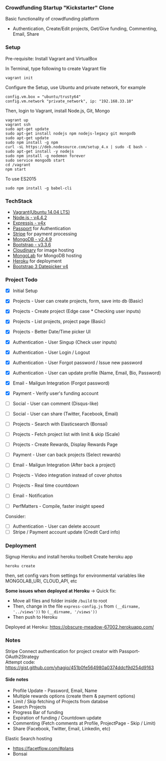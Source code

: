 ### Crowdfunding Startup "Kickstarter" Clone
Basic functionality of crowdfunding platform
- Authentication, Create/Edit projects, Get/Give funding, Commenting, Email, Share

### Setup
Pre-requisite: Install Vagrant and VirtualBox

In Terminal, type following to create Vagrant file
```
vagrant init
```
Configure the Setup, use Ubuntu and private network, for example
```
config.vm.box = "ubuntu/trusty64"
config.vm.network "private_network", ip: "192.168.33.10"
```

Then, login to Vagrant, install Node.js, Git, Mongo
```
vagrant up
vagrant ssh
sudo apt-get update
sudo apt-get install nodejs npm nodejs-legacy git mongodb
sudo apt-get update
sudo npm install -g npm
curl -sL https://deb.nodesource.com/setup_4.x | sudo -E bash -
sudo apt-get install -y nodejs
sudo npm install -g nodemon forever
sudo service mongodb start
cd /vagrant
npm start
```

To use ES2015
```
sudo npm install -g babel-cli
```

### TechStack
- [Vagrant(Ubuntu 14.04 LTS)](https://atlas.hashicorp.com/ubuntu/boxes/trusty64)
- [Node.js - v4.4.2](https://nodejs.org)
- [Expressjs - v4x](http://expressjs.com/)
- [Passport](http://passportjs.org/) for Authentication
- [Stripe](https://stripe.com/) for payment processing
- [MongoDB - v2.4.9](https://www.mongodb.org/)
- [Bootstrap - v3.3.6](http://getbootstrap.com/)
- [Cloudinary](http://cloudinary.com/documentation/node_integration#getting_started_guide) for image hosting
- [MongoLab](https://mlab.com/) for MongoDB hosting
- [Heroku](https://www.heroku.com/) for deployment
- [Bootstrap 3 Datepicker v4](http://eonasdan.github.io/bootstrap-datetimepicker/)

### Project Todo

- [X] Initial Setup
- [X] Projects - User can create projects, form, save into db (Basic)
- [X] Projects - Create project (Edge case * Checking user inputs)
- [X] Projects - List projects, project page (Basic)
- [X] Projects - Better Date/Time picker UI
- [X] Authentication - User Singup (Check user inputs)
- [X] Authentication - User Login / Logout
- [X] Authentication - User Forgot password / Issue new password
- [X] Authentication - User can update profile (Name, Email, Bio, Password)
- [X] Email - Mailgun Integration (Forgot password)
- [X] Payment - Verify user's funding account

- [ ] Social - User can comment (Disqus-like)
- [ ] Social - User can share (Twitter, Facebook, Email)

- [ ] Projects - Search with Elasticsearch (Bonsai)
- [ ] Projects - Fetch project list with limit & skip (Scale)
- [ ] Projects - Create Rewards, Display Rewards Page
- [ ] Payment - User can back projects (Select rewards)
- [ ] Email - Mailgun Integration (After back a project)

- [ ] Projects - Video integration instead of cover photos
- [ ] Projects - Real time countdown
- [ ] Email - Notification
- [ ] PerfMatters - Compile, faster insight speed

Consider:
- [ ] Authentication - User can delete account
- [ ] Stripe / Payment account update (Credit Card info)

### Deployment

Signup Heroku and install heroku toolbelt
Create heroku app
```
heroku create
```
then, set config vars from settings for environmental variables
like MONGOLAB_URI, CLOUD_API, etc

**Some issues when deployed at Heroku** -> Quick fix:
- Move all files and folder inside `/build` to root
- Then, change in the file `express-config.js` from `(__dirname, '../views'))` to `(__dirname, '/views'))`
- Then push to Heroku

Deployed at Heroku: https://obscure-meadow-67002.herokuapp.com/

### Notes
Stripe Connect authentication for project creator with Passport-OAuth2Strategy <br />
Attempt code: https://gist.github.com/yhagio/451b0fe564980a0374ddcf9d254d9163

#### Side notes
- Profile Update - Password, Email, Name
- Multiple rewards options (create them & payment options)
- Limit / Skip fetching of Projects from databse
- Search Projects
- Progress Bar of funding
- Expiration of funding / Countdown update
- Commenting (Fetch comments at Profile, ProjectPage - Skip / Limit)
- Share (Facebook, Twitter, Email, Linkedin, etc)

Elastic Search hosting
- https://facetflow.com/#plans
- Bonsai
